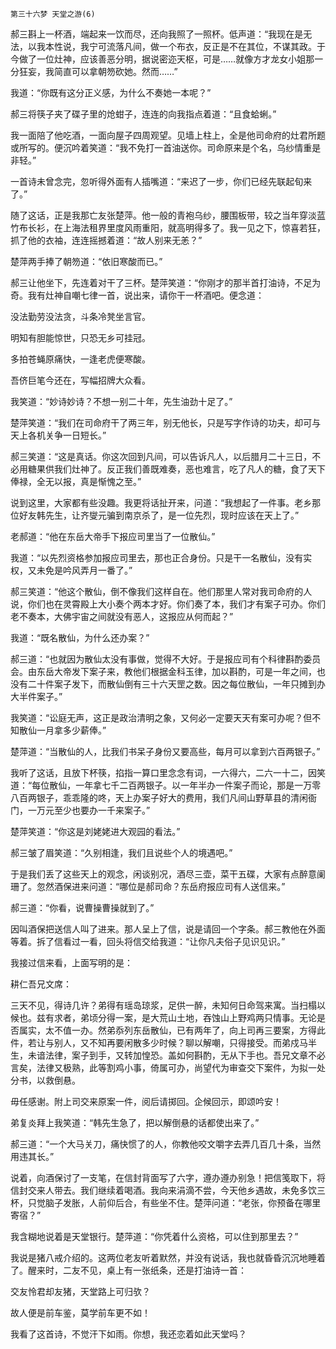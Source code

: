     第三十六梦 天堂之游(6) 

   郝三斟上一杯酒，端起来一饮而尽，还向我照了一照杯。低声道：“我现在是无法，以我本性说，我宁可流落凡间，做一个布衣，反正是不在其位，不谋其政。于今做了一位灶神，应该善恶分明，据说密迩天枢，可是……就像方才龙女小姐那一分狂妄，我简直可以拿朝笏砍她。然而……”

   我道：“你既有这分正义感，为什么不奏她一本呢？”

   郝三将筷子夹了碟子里的炝蚶子，连连的向我指点着道：“且食蛤蜊。”

   我一面陪了他吃酒，一面向屋子四周观望。见墙上柱上，全是他司命府的灶君所题或所写的。便沉吟着笑道：“我不免打一首油送你。司命原来是个名，乌纱情重是非轻。”

   一首诗未曾念完，忽听得外面有人插嘴道：“来迟了一步，你们已经先联起旬来了。”

   随了这话，正是我那亡友张楚萍。他一般的青袍乌纱，腰围板带，较之当年穿淡蓝竹布长衫，在上海法租界里度风雨重阳，就高明得多了。我一见之下，惊喜若狂，抓了他的衣袖，连连摇撼着道：“故人别来无恙？”

   楚萍两手捧了朝笏道：“依旧寒酸而已。”

   郝三让他坐下，先连着对干了三杯。楚萍笑道：“你刚才的那半首打油诗，不足为奇。我有灶神自嘲七律一首，说出来，请你干一杯酒吧。便念道：

   没法勤劳没法贪，斗条冷凳坐言官。

   明知有胆能惊世，只恐无乡可挂冠。

   多拍苍蝇原痛快，一逢老虎便寒酸。

   吾侪巨笔今还在，写幅招牌大众看。

   我笑道：“妙诗妙诗？不想一别二十年，先生油劲十足了。”

   楚萍笑道：“我们在司命府干了两三年，别无他长，只是写字作诗的功夫，却可与天上各机关争一日短长。”

   郝三笑道：“这是真话。你这次回到凡间，可以告诉凡人，以后腊月二十三日，不必用糖果供我们灶神了。反正我们善既难奏，恶也难言，吃了凡人的糖，食了天下俸禄，全无以报，真是惭愧之至。”

   说到这里，大家都有些没趣。我更将话扯开来，问道：“我想起了一件事。老乡那位好友韩先生，让齐燮元骗到南京杀了，是一位先烈，现时应该在天上了。”

   老郝道：“他在东岳大帝手下报应司里当了一位散仙。”

   我道：“以先烈资格参加报应司里去，那也正合身份。只是干一名散仙，没有实权，又未免是吟风弄月一番了。”

   郝三笑道：“他这个散仙，倒不像我们这样自在。他们那里人常对我司命府的人说，你们也在灵霄殿上大小奏个两本才好。你们奏了本，我们才有案子可办。你们老不奏本，大佛宇宙之间就没有恶人，这报应从何而起？”

   我道：“既名散仙，为什么还办案？”

   郝三道：“也就因为散仙太没有事做，觉得不大好。于是报应司有个科律斟酌委员会。由东岳大帝发下案子来，教他们根据金科玉律，加以斟酌，可是一年之间，也没有二十件案子发下，而散仙倒有三十六天罡之数。因之每位散仙，一年只摊到办大半件案子。”

   我笑道：“讼庭无声，这正是政治清明之象，又何必一定要天天有案可办呢？但不知散仙一月拿多少薪俸。”

   楚萍道：“当散仙的人，比我们书呆子身份又要高些，每月可以拿到六百两银子。”

   我听了这话，且放下杯筷，掐指一算口里念念有词，一六得六，二六一十二，因笑道：“每位散仙，一年拿七千二百两银子。以一年半办一件案子而论，那是一万零八百两银子，乖乖隆的咚，天上办案子好大的费用，我们凡间山野草县的清闲衙门，一万元至少也要办一千来案子。”

   楚萍笑道：“你这是刘姥姥进大观园的看法。”

   郝三皱了眉笑道：“久别相逢，我们且说些个人的境遇吧。”

   于是我们丢了这些天上的观念，闲谈别况，酒尽三壶，菜干五碟，大家有点醉意阑珊了。忽然酒保进来问道：“哪位是郝司命？东岳府报应司有人送信来。”

   郝三道：“你看，说曹操曹操就到了。”

   因叫酒保把送信人叫了进来。那人呈上了信，说是请回一个字条。郝三教他在外面等着。拆了信看过一看，回头将信交给我道：“让你凡夫俗子见识见识。”

   我接过信来看，上面写明的是：

   耕仁吾兄文席：

   三天不见，得诗几许？弟得有瑶岛琼浆，足供一醉，未知何日命驾来寓。当扫榻以候也。兹有求者，弟顷分得一案，是大荒山土地，吞蚀山上野鸡两只情事。无论是否属实，太不值一办。然弟忝列东岳散仙，已有两年了，向上司再三要案，方得此件，若让与别人，又不知再要闲散多少时候？聊以解嘲，只得接受。而弟戍马半生，未谙法律，案子到手，又转加惶恐。盖如何斟酌，无从下手也。吾兄文章不必言矣，法律又极熟，此等割鸡小事，倚属可办，尚望代为审查交下案件，为拟一处分书，以救倒悬。

   毋任感谢。附上司交来原案一件，阅后请掷回。企候回示，即颂吟安！

   弟复炎拜上我笑道：“韩先生急了，把以解倒悬的话都使出来了。”

   郝三道：“一个大马关刀，痛快惯了的人，你教他咬文嚼字去弄几百几十条，当然用违其长。”

   说着，向酒保讨了一支笔，在信封背面写了六字，遵办遵办别急！把信笺取下，将信封交来人带去。我们继续着喝酒。我向来涓滴不尝，今天他乡遇故，未免多饮三杯，只觉脑子发胀，人前仰后合，有些坐不住。楚萍问道：“老张，你预备在哪里寄宿？”

   我含糊地说着是天堂银行。楚萍道：“你凭着什么资格，可以住到那里去？”

   我说是猪八戒介绍的。这两位老友听着默然，并没有说话，我也就昏昏沉沉地睡着了。醒来时，二友不见，桌上有一张纸条，还是打油诗一首：

   交友怜君却友猪，天堂路上可归欤？

   故人便是前车鉴，莫学前车更不如！

   我看了这首诗，不觉汗下如雨。你想，我还恋着如此天堂吗？

